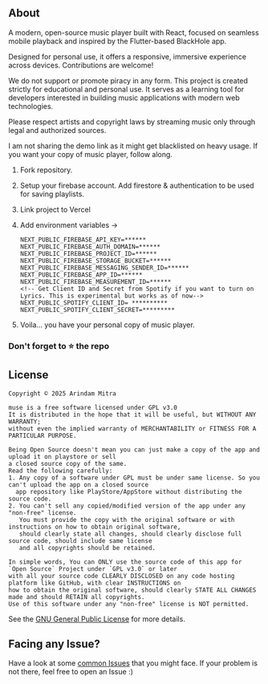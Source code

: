 ## About
A modern, open-source music player built with React, focused on seamless mobile playback and inspired by the Flutter-based BlackHole app.

Designed for personal use, it offers a responsive, immersive experience across devices. Contributions are welcome!

We do not support or promote piracy in any form. This project is created strictly for educational and personal use. It serves as a learning tool for developers interested in building music applications with modern web technologies.

Please respect artists and copyright laws by streaming music only through legal and authorized sources.

I am not sharing the demo link as it might get blacklisted on heavy usage. If you want your copy of music player, follow along.

 1. Fork repository.
 2. Setup your firebase account. Add firestore & authentication to be used for saving playlists.
 3. Link project to Vercel
 4. Add environment variables ->
	
		NEXT_PUBLIC_FIREBASE_API_KEY=******
    	NEXT_PUBLIC_FIREBASE_AUTH_DOMAIN=******
    	NEXT_PUBLIC_FIREBASE_PROJECT_ID=******
    	NEXT_PUBLIC_FIREBASE_STORAGE_BUCKET=******
    	NEXT_PUBLIC_FIREBASE_MESSAGING_SENDER_ID=******
    	NEXT_PUBLIC_FIREBASE_APP_ID=******
    	NEXT_PUBLIC_FIREBASE_MEASUREMENT_ID=******
		<!-- Get Client ID and Secret from Spotify if you want to turn on Lyrics. This is experimental but works as of now-->
		NEXT_PUBLIC_SPOTIFY_CLIENT_ID= **********
		NEXT_PUBLIC_SPOTIFY_CLIENT_SECRET=*********
5. Voila... you have your personal copy of music player.

### Don't forget to ⭐ the repo


## License

```
Copyright © 2025 Arindam Mitra

muse is a free software licensed under GPL v3.0
It is distributed in the hope that it will be useful, but WITHOUT ANY WARRANTY;
without even the implied warranty of MERCHANTABILITY or FITNESS FOR A PARTICULAR PURPOSE.

```

```
Being Open Source doesn't mean you can just make a copy of the app and upload it on playstore or sell
a closed source copy of the same.
Read the following carefully:
1. Any copy of a software under GPL must be under same license. So you can't upload the app on a closed source
  app repository like PlayStore/AppStore without distributing the source code.
2. You can't sell any copied/modified version of the app under any "non-free" license.
   You must provide the copy with the original software or with instructions on how to obtain original software,
   should clearly state all changes, should clearly disclose full source code, should include same license
   and all copyrights should be retained.

In simple words, You can ONLY use the source code of this app for `Open Source` Project under `GPL v3.0` or later
with all your source code CLEARLY DISCLOSED on any code hosting platform like GitHub, with clear INSTRUCTIONS on
how to obtain the original software, should clearly STATE ALL CHANGES made and should RETAIN all copyrights.
Use of this software under any "non-free" license is NOT permitted.

```

See the  [GNU General Public License](https://github.com/arindammitra06/muse/LICENSE)  for more details.


## Facing any Issue?

Have a look at some  [common Issues](https://github.com/arindammitra06/muse/issues)  that you might face. If your problem is not there, feel free to open an Issue :)